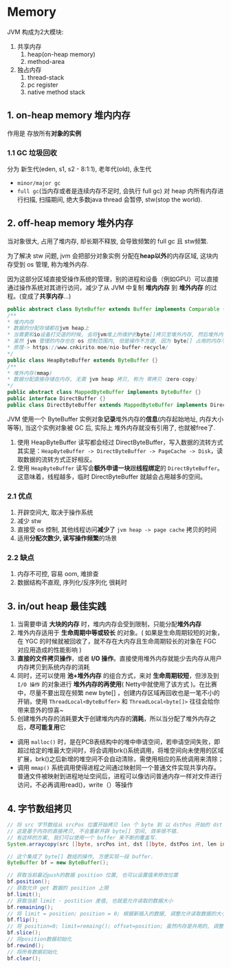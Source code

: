 # Memory

JVM 构成为2大模块:

1. 共享内存
   1. heap(on-heap memory)
   2. method-area
2. 独占内存
   1. thread-stack
   2. pc register
   3. native method stack

## 1. on-heap memory 堆内内存

作用是 存放所有**对象的实例**

### 1.1 GC 垃圾回收

分为 新生代(eden, s1, s2 - 8:1:1), 老年代(old), 永生代

- `minor/major gc`
- `full gc`(当内存或者是连续内存不足时, 会执行 full gc) 对 heap 内所有内存进行扫描, 扫描期间, 绝大多数java thread 会暂停, stw(stop the world).

## 2. off-heap memory 堆外内存

当对象很大, 占用了堆内存, 却长期不释放, 会导致频繁的 full gc 且 stw频繁.

为了解决 stw 问题, jvm 会把部分对象实例 分配在**heap以外**的内存区域, 这块内存受到 os 管理, 称为堆外内存.

因为这部分区域直接受操作系统的管理，别的进程和设备（例如GPU）可以直接通过操作系统对其进行访问，减少了从 JVM 中复制 **堆内内存** 到 **堆外内存** 的过程。(变成了**共享内存**...)

``` java
public abstract class ByteBuffer extends Buffer implements Comparable {}
/**
* 堆内内存
* 数据的分配存储都在jvm heap上
* 当需要和io设备打交道的时候, 会将jvm堆上所维护的byte[]拷贝至堆外内存, 然后堆外内存直接和io设备交互
* 虽然 jvm 管理的内存也在 os 控制范围内, 但是操作不方便, 因为 byte[] 占用的内存不一定连续, 为了防止 gc 需要 pin 钉住整个堆, 为了不出现这个问题, 开辟一个 directBuffer, 通过这个 buffer 将数据拷贝至 io 设备
* 原理-> https://www.cnkirito.moe/nio-buffer-recycle/
*/
public class HeapByteBuffer extends ByteBuffer {}
/**
* 堆外内存(mmap)
* 数据分配直接存储在内存, 无需 jvm heap 拷贝, 称为 零拷贝（zero-copy）
*/
public abstract class MappedByteBuffer implements ByteBuffer {}
public interface DirectBuffer {}
public class DirectByteBuffer extends MappedByteBuffer implements DirectBuffer {}
```

JVM 使用一个 ByteBuffer 实例对象**记录**堆外内存的**信息**(内存起始地址, 内存大小等等), 当这个实例对象被 GC 后, 实际上 堆外内存就没有引用了, 也就被free了.

1. 使用 HeapByteBuffer 读写都会经过 DirectByteBuffer，写入数据的流转方式其实是：`HeapByteBuffer -> DirectByteBuffer -> PageCache -> Disk`，读取数据的流转方式正好相反。
2. 使用 `HeapByteBuffer` 读写会**额外申请一块**跟**线程绑定**的 `DirectByteBuffer`。这意味着，线程越多，临时 DirectByteBuffer 就越会占用越多的空间。

### 2.1 优点

1. 开辟空间大, 取决于操作系统
2. 减少 stw
3. 直接受 os 控制, 其他线程访问**减少**了 `jvm heap -> page cache` 拷贝的时间
4. 适用**分配次数少, 读写操作频繁**的场景

### 2.2 缺点

1. 内存不可控, 容易 oom, 难排查
2. 数据结构不直观, 序列化/反序列化 很耗时

## 3. in/out heap 最佳实践

1. 当需要申请 **大块的内存** 时，堆内内存会受到限制，只能分配**堆外内存**
2. 堆外内存适用于 **生命周期中等或较长** 的对象。( 如果是生命周期较短的对象，在 YGC 的时候就被回收了，就不存在大内存且生命周期较长的对象在 FGC 对应用造成的性能影响 )
3. **直接的文件拷贝操作**，或者 **I/O 操作**。直接使用堆外内存就能少去内存从用户内存拷贝到系统内存的消耗
4. 同时，还可以使用 **池+堆外内存** 的组合方式，来对 **生命周期较短**，但涉及到 `I/O 操作` 的对象进行 **堆外内存的再使用**( Netty中就使用了该方式 )。在比赛中，尽量不要出现在频繁 new byte[] ，创建内存区域再回收也是一笔不小的开销，使用 `ThreadLocal<ByteBuffer>` 和 `ThreadLocal<byte[]>` 往往会给你带来意外的惊喜~
5. 创建堆外内存的消耗要**大**于创建堆内内存的**消耗**，所以当分配了堆外内存之后，**尽可能复用**它

- 调用 `malloc()` 时，是在PCB表结构中的堆中申请空间，若申请空间失败，即超过给定的堆最大空间时，将会调用brk()系统调用，将堆空间向未使用的区域扩展，brk()之后新增的堆空间不会自动清除，需使用相应的系统调用来清除； 
- 调用 `mmap()` 系统调用使得进程之间通过映射同一个普通文件实现共享内存。普通文件被映射到进程地址空间后，进程可以像访问普通内存一样对文件进行访问，不必再调用read()，write（）等操作

## 4. 字节数组拷贝

``` java
// 将 src 字节数组从 srcPos 位置开始拷贝 len 个 byte 到 以 dstPos 开始的 dst 字节数组中
// 这是基于内存的直接拷贝, 不会重新开辟 byte[] 空间, 效率很不错.
// 有这样的方案, 我们可以使用一个 buffer 来不断的覆盖写.
System.arraycopy(src []byte, srcPos int, dst []byte, dstPos int, len int);
```

``` java
// 这个集成了 byte[] 数组的操作, 方便实现一段 buffer.
ByteBuffer bf = new ByteBuffer();

// 获取当前最近push的数据 position 位置, 也可以设置值来修改位置
bf.position();
// 获取允许 get 数据的 position 上限
bf.limit();
// 获取当前 limit - postition 差值, 也就是允许读取的数据大小
bf.remaining();
// 将 limit = position; position = 0; 根据新插入的数据, 调整允许读取数据的大小
bf.flip();
// 将 position=0; limit=remaing(); offset=position; 虽然内存是共用的, 调整了 offset, 相当于一段独立的内存操作
bf.slice();
// 将position数据初始化
bf.rewind();
// 将所有数据初始化
bf.clear();
```
